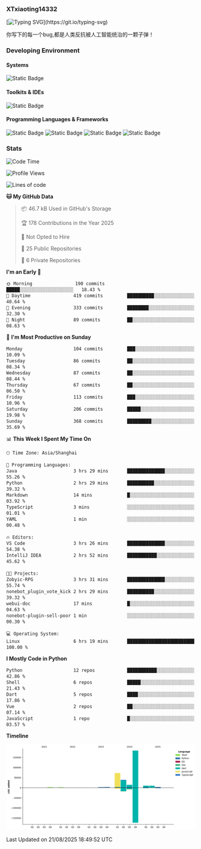 ### XTxiaoting14332

[![Typing SVG](https://readme-typing-svg.herokuapp.com?font=JetBrians+Mono&pause=1000&random=false&width=435&lines=Hello+World!)](https://git.io/typing-svg)

你写下的每一个bug,都是人类反抗被人工智能统治的一颗子弹！

### Developing Environment

#### Systems

![Static Badge](https://img.shields.io/badge/Ubuntu-%20?style=flat-square&logo=ubuntu&logoColor=white&color=E34F26)

#### Toolkits & IDEs

![Static Badge](https://img.shields.io/badge/Visual%20Studio%20Code-%20?style=flat-square&logo=visualstudiocode&logoColor=white&color=blue)

#### Programming Languages & Frameworks

![Static Badge](https://img.shields.io/badge/Dart-%20?style=flat-square&logo=dart&logoColor=white&color=0175C2)
![Static Badge](https://img.shields.io/badge/Flutter-%20?style=flat-square&logo=flutter&logoColor=white&color=02569B)
![Static Badge](https://img.shields.io/badge/Python-%20?style=flat-square&logo=python&logoColor=white&color=E7A781)
![Static Badge](https://img.shields.io/badge/Bash%20Shell-%20?style=flat-square&logo=shell&logoColor=white&color=49D868)

### Stats

<!--START_SECTION:waka-->
![Code Time](http://img.shields.io/badge/Code%20Time-417%20hrs%2015%20mins-blue)

![Profile Views](http://img.shields.io/badge/Profile%20Views-2-blue)

![Lines of code](https://img.shields.io/badge/From%20Hello%20World%20I%27ve%20Written-341.8%20thousand%20lines%20of%20code-blue)

**🐱 My GitHub Data** 

> 📦 46.7 kB Used in GitHub's Storage 
 > 
> 🏆 178 Contributions in the Year 2025
 > 
> 🚫 Not Opted to Hire
 > 
> 📜 25 Public Repositories 
 > 
> 🔑 6 Private Repositories 
 > 
**I'm an Early 🐤** 

```text
🌞 Morning                190 commits         █████░░░░░░░░░░░░░░░░░░░░   18.43 % 
🌆 Daytime                419 commits         ██████████░░░░░░░░░░░░░░░   40.64 % 
🌃 Evening                333 commits         ████████░░░░░░░░░░░░░░░░░   32.30 % 
🌙 Night                  89 commits          ██░░░░░░░░░░░░░░░░░░░░░░░   08.63 % 
```
📅 **I'm Most Productive on Sunday** 

```text
Monday                   104 commits         ███░░░░░░░░░░░░░░░░░░░░░░   10.09 % 
Tuesday                  86 commits          ██░░░░░░░░░░░░░░░░░░░░░░░   08.34 % 
Wednesday                87 commits          ██░░░░░░░░░░░░░░░░░░░░░░░   08.44 % 
Thursday                 67 commits          ██░░░░░░░░░░░░░░░░░░░░░░░   06.50 % 
Friday                   113 commits         ███░░░░░░░░░░░░░░░░░░░░░░   10.96 % 
Saturday                 206 commits         █████░░░░░░░░░░░░░░░░░░░░   19.98 % 
Sunday                   368 commits         █████████░░░░░░░░░░░░░░░░   35.69 % 
```


📊 **This Week I Spent My Time On** 

```text
🕑︎ Time Zone: Asia/Shanghai

💬 Programming Languages: 
Java                     3 hrs 29 mins       ██████████████░░░░░░░░░░░   55.26 % 
Python                   2 hrs 29 mins       ██████████░░░░░░░░░░░░░░░   39.32 % 
Markdown                 14 mins             █░░░░░░░░░░░░░░░░░░░░░░░░   03.92 % 
TypeScript               3 mins              ░░░░░░░░░░░░░░░░░░░░░░░░░   01.01 % 
YAML                     1 min               ░░░░░░░░░░░░░░░░░░░░░░░░░   00.48 % 

🔥 Editors: 
VS Code                  3 hrs 26 mins       ██████████████░░░░░░░░░░░   54.38 % 
IntelliJ IDEA            2 hrs 52 mins       ███████████░░░░░░░░░░░░░░   45.62 % 

🐱‍💻 Projects: 
Zobyic-RPG               3 hrs 31 mins       ██████████████░░░░░░░░░░░   55.74 % 
nonebot_plugin_vote_kick 2 hrs 29 mins       ██████████░░░░░░░░░░░░░░░   39.32 % 
webui-doc                17 mins             █░░░░░░░░░░░░░░░░░░░░░░░░   04.63 % 
nonebot-plugin-sell-poor 1 min               ░░░░░░░░░░░░░░░░░░░░░░░░░   00.30 % 

💻 Operating System: 
Linux                    6 hrs 19 mins       █████████████████████████   100.00 % 
```

**I Mostly Code in Python** 

```text
Python                   12 repos            ███████████░░░░░░░░░░░░░░   42.86 % 
Shell                    6 repos             █████░░░░░░░░░░░░░░░░░░░░   21.43 % 
Dart                     5 repos             ████░░░░░░░░░░░░░░░░░░░░░   17.86 % 
Vue                      2 repos             ██░░░░░░░░░░░░░░░░░░░░░░░   07.14 % 
JavaScript               1 repo              █░░░░░░░░░░░░░░░░░░░░░░░░   03.57 % 
```



**Timeline**

![Lines of Code chart](https://raw.githubusercontent.com/XTxiaoting14332/XTxiaoting14332/main/assets/bar_graph.png)


 Last Updated on 21/08/2025 18:49:52 UTC
<!--END_SECTION:waka-->
